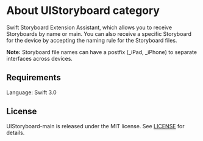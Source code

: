 # About UIStoryboard category

Swift Storyboard Extension Assistant, which allows you to receive Storyboards by name or main. You can also receive a specific Storyboard for the device by accepting the naming rule for the Storyboard files.

**Note:** Storyboard file names can have a postfix (_iPad, _iPhone) to separate interfaces across devices.

## Requirements

Language: Swift 3.0  

## License

UIStoryboard-main is released under the MIT license. See [LICENSE](https://raw.githubusercontent.com/prochol/UIStoryboard-main/master/LICENSE) for details.
